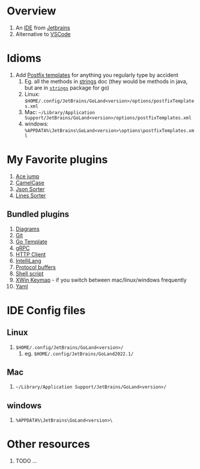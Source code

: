 # Overview
1. An [IDE](https://en.wikipedia.org/wiki/Integrated_development_environment) from [Jetbrains](https://www.jetbrains.com/)
1. Alternative to [VSCode](https://code.visualstudio.com/)


# Idioms
1. Add [Postfix templates](https://www.jetbrains.com/help/go/settings-postfix-completion.html) for anything you regularly type by accident
    1. Eg. all the methods in [strings](./strings.md) doc (they would be methods in java, but are in [`strings`](https://pkg.go.dev/strings) package for go)
    1. Linux: `$HOME/.config/JetBrains/GoLand<version>/options/postfixTemplates.xml`
    1. Mac: `~/Library/Application Support/JetBrains/GoLand<version>/options/postfixTemplates.xml`
    1. windows: `%APPDATA%\JetBrains\GoLand<version>\options\postfixTemplates.xml`


# My Favorite plugins
1. [Ace jump](https://plugins.jetbrains.com/plugin/7086-acejump)
1. [CamelCase](https://plugins.jetbrains.com/plugin/7160-camelcase)
1. [Json Sorter](https://plugins.jetbrains.com/plugin/11104-json-sorter)
1. [Lines Sorter](https://plugins.jetbrains.com/plugin/5919-lines-sorter)


## Bundled plugins
1. [Diagrams](TODO)
1. [Git](https://plugins.jetbrains.com/plugin/13173-git)
1. [Go Template](https://www.jetbrains.com/help/go/integration-with-go-templates.html)
1. [gRPC](https://plugins.jetbrains.com/plugin/16889-grpc)
1. [HTTP Client](https://www.jetbrains.com/help/go/http-client-in-product-code-editor.html)
1. [IntelliLang](https://plugins.jetbrains.com/plugin/13374-intellilang)
1. [Protocol buffers](https://plugins.jetbrains.com/plugin/8277-protobuf-support)
1. [Shell script](https://plugins.jetbrains.com/plugin/13122-shell-script)
1. [XWin Keymap](https://plugins.jetbrains.com/plugin/13094-xwin-keymap) - if you switch between mac/linux/windows frequently
1. [Yaml](https://plugins.jetbrains.com/plugin/13126-yaml)


# IDE Config files
## Linux
1. `$HOME/.config/JetBrains/GoLand<version>/`
    1. eg. `$HOME/.config/JetBrains/GoLand2022.1/`

## Mac
1. `~/Library/Application Support/JetBrains/GoLand<version>/`

## windows
1. `%APPDATA%\JetBrains\GoLand<version>\`



# Other resources
1. TODO ...
